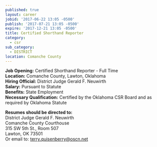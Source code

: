 ```yaml
---
published: true
layout: career
jobid: '2017-06-22 13:05 -0500'
publish: '2017-07-21 13:05 -0500'
expire: '2017-12-21 13:05 -0500'
title: Certified Shorthand Reporter
category:
  - csr
sub_category:
  - DISTRICT
location: Comanche County
---
```

**Job Opening:** Certified Shorthand Reporter - Full Time  
**Location:** Comanche County, Lawton, Oklahoma  
**Hiring Official:** District Judge Gerald F. Neuwirth  
**Salary:** Pursuant to Statute  
**Benefits:** State Employment  
**Necessary Qualification:** Certified by the Oklahoma CSR Board and as required by Oklahoma Statute
 
**Resumes should be directed to:**  
District Judge Gerald F. Neuwirth  
Comanche County Courthouse  
315 SW 5th St., Room 507  
Lawton, OK  73501  
Or email to: [terry.quisenberry@oscn.net](mailto:terry.quisenberry@oscn.net)

